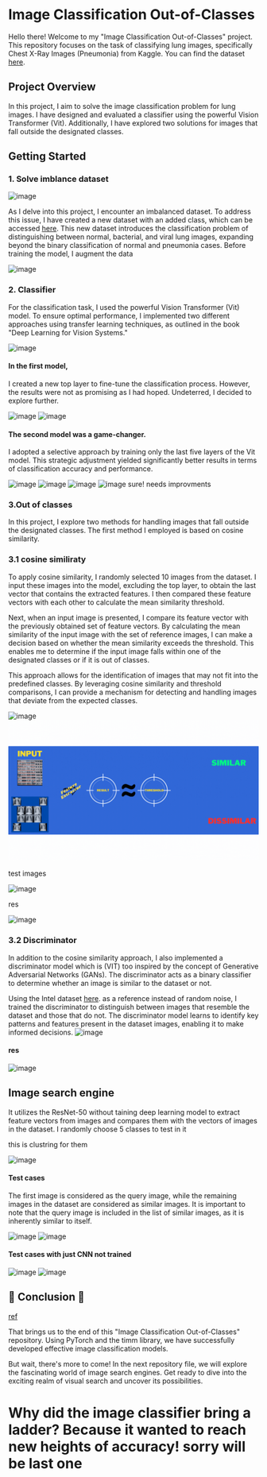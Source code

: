 # Image Classification Out-of-Classes

Hello there! Welcome to my "Image Classification Out-of-Classes" project. This repository focuses on the task of classifying lung images, specifically Chest X-Ray Images (Pneumonia) from Kaggle. You can find the dataset [here](https://www.kaggle.com/datasets/paultimothymooney/chest-xray-pneumonia).

## Project Overview

In this project, I aim to solve the image classification problem for lung images. I have designed and evaluated a classifier using the powerful Vision Transformer (Vit). Additionally, I have explored two solutions for images that fall outside the designated classes.

## Getting Started

### 1. Solve imblance dataset
![image](https://github.com/AhPro7/image-classification-out-of-classes/assets/39713678/014704d1-8316-49bd-a8a7-09c20e7e472f)

As I delve into this project, I encounter an imbalanced dataset. To address this issue, I have created a new dataset with an added class, which can be accessed [here](https://www.kaggle.com/datasets/ahmedhaytham/chest-xray-images-pneumonia-with-new-class). This new dataset introduces the classification problem of distinguishing between normal, bacterial, and viral lung images, expanding beyond the binary classification of normal and pneumonia cases. Before training the model, I augment the data

![image](https://github.com/AhPro7/image-classification-out-of-classes/assets/39713678/b48d2fcb-bb88-4d83-80ba-1f347ca5ad26)

### 2. Classifier
For the classification task, I used the powerful Vision Transformer  (Vit) model. To ensure optimal performance, I implemented two different approaches using transfer learning techniques, as outlined in the book "Deep Learning for Vision Systems."

![image](https://github.com/AhPro7/image-classification-out-of-classes/assets/39713678/51a59f2e-a7e8-431d-8f7e-ea4ee43edb44)

#### In the first model,
I created a new top layer to fine-tune the classification process. However, the results were not as promising as I had hoped. Undeterred, I decided to explore further.

![image](https://github.com/AhPro7/image-classification-out-of-classes/assets/39713678/05ec5961-4159-43a2-990d-ad114905b65a)
![image](https://github.com/AhPro7/image-classification-out-of-classes/assets/39713678/33918eb6-d364-4016-a50c-396daad7ce60)

#### The second model was a game-changer.
I adopted a selective approach by training only the last five layers of the Vit model. This strategic adjustment yielded significantly better results in terms of classification accuracy and performance.

![image](https://github.com/AhPro7/image-classification-out-of-classes/assets/39713678/4930344d-d943-4486-83e1-5a562d890089)
![image](https://github.com/AhPro7/image-classification-out-of-classes/assets/39713678/2fc328d5-6ace-4760-b023-caba7bd4c5a4)
![image](https://github.com/AhPro7/image-classification-out-of-classes/assets/39713678/d78b2127-7816-4123-8f0c-68d6e9fb18a0)
![image](https://github.com/AhPro7/image-classification-out-of-classes/assets/39713678/89e6b6dc-0874-4902-a02c-4b956c725433)
sure! needs improvments

### 3.Out of classes
In this project, I explore two methods for handling images that fall outside the designated classes. The first method I employed is based on cosine similarity.

### 3.1 cosine similiraty
To apply cosine similarity, I randomly selected 10 images from the dataset. I input these images into the model, excluding the top layer, to obtain the last vector that contains the extracted features. I then compared these feature vectors with each other to calculate the mean similarity threshold. <br/>

Next, when an input image is presented, I compare its feature vector with the previously obtained set of feature vectors. By calculating the mean similarity of the input image with the set of reference images, I can make a decision based on whether the mean similarity exceeds the threshold. This enables me to determine if the input image falls within one of the designated classes or if it is out of classes.<br/>

This approach allows for the identification of images that may not fit into the predefined classes. By leveraging cosine similarity and threshold comparisons, I can provide a mechanism for detecting and handling images that deviate from the expected classes.

![image](https://github.com/AhPro7/image-classification-out-of-classes/assets/39713678/51f8ee19-094d-4aec-96ac-a2974c9c00e7)
![](siml.gif)

test images

![image](https://github.com/AhPro7/image-classification-out-of-classes/assets/39713678/4fa3c8d3-8511-4e41-8030-3b7850e4702e)

res

![image](https://github.com/AhPro7/image-classification-out-of-classes/assets/39713678/1f8577a7-cb38-45eb-b138-2691b17595a3)

### 3.2 Discriminator
In addition to the cosine similarity approach, I also implemented a discriminator model which is (VIT) too inspired by the concept of Generative Adversarial Networks (GANs). The discriminator acts as a binary classifier to determine whether an image is similar to the dataset or not.

Using the Intel dataset [here](https://www.kaggle.com/datasets/puneet6060/intel-image-classification). as a reference instead of random noise, I trained the discriminator to distinguish between images that resemble the dataset and those that do not. The discriminator model learns to identify key patterns and features present in the dataset images, enabling it to make informed decisions.
![image](https://github.com/AhPro7/image-classification-out-of-classes/assets/39713678/3d321f8b-b523-464c-bc47-415b40f1b62e)

#### res
![image](https://github.com/AhPro7/image-classification-out-of-classes/assets/39713678/da4d672d-4895-467b-b013-f903a9ffb7fe)

## Image search engine

It utilizes the ResNet-50 without taining deep learning model to extract feature vectors from images and compares them with the vectors of images in the dataset. 
I randomly choose 5 classes to test in it  


this is clustring for them

![image](https://github.com/AhPro7/image-classification-out-of-classes/assets/39713678/67c74d10-356b-44c0-956b-c6fe046bc046)

#### Test cases

The first image is considered as the query image, while the remaining images in the dataset are considered as similar images. It is important to note that the query image is included in the list of similar images, as it is inherently similar to itself.

![image](https://github.com/AhPro7/image-classification-out-of-classes/assets/39713678/0b87c88a-7eca-4192-a232-56339b8367c1)
![image](https://github.com/AhPro7/image-classification-out-of-classes/assets/39713678/d454b7a4-1608-4cc9-b558-d53f1535ef4a)

#### Test cases with just CNN not trained

![image](https://github.com/AhPro7/image-classification-out-of-classes/assets/39713678/4817d14f-64ab-442f-8266-c7f26471e3da)
![image](https://github.com/AhPro7/image-classification-out-of-classes/assets/39713678/e0ac6965-c6cd-4952-82eb-7263a0783f05)

## 🎉 Conclusion 🎉

[ref](https://github.com/IbrahimSobh/imageclassification)

That brings us to the end of this "Image Classification Out-of-Classes" repository. Using PyTorch and the timm library, we have successfully developed effective image classification models.

But wait, there's more to come! In the next repository file, we will explore the fascinating world of image search engines. Get ready to dive into the exciting realm of visual search and uncover its possibilities.


 # Why did the image classifier bring a ladder? Because it wanted to reach new heights of accuracy! **sorry will be last one**




